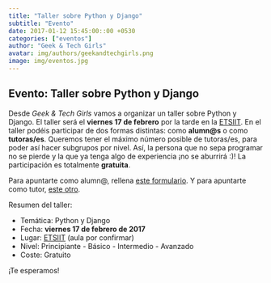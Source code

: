 ```yaml
---
title: "Taller sobre Python y Django"
subtitle: "Evento"
date: 2017-01-12 15:45:00::00 +0530
categories: ["eventos"]
author: "Geek & Tech Girls"
avatar: img/authors/geekandtechgirls.png
image: img/eventos.jpg
---
```


## Evento: Taller sobre Python y Django

Desde _Geek & Tech Girls_ vamos a organizar un taller sobre Python y Django. El taller será el __viernes 17 de febrero__ por la tarde en la [ETSIIT](http://etsiit.ugr.es). En el taller podéis participar de dos formas distintas: como __alumn@s__ o como __tutoras/es__. Queremos tener el máximo número posible de tutoras/es, para poder así hacer subgrupos por nivel. Así, la persona que no sepa programar no se pierde y la que ya tenga algo de experiencia ¡no se aburrirá :)! La participación es totalmente __gratuita__.

Para apuntarte como alumn@, rellena [este formulario](https://goo.gl/forms/apkXO7jGRO258rIB3). Y para apuntarte como tutor, [este otro](https://goo.gl/forms/Ei33JNz8nPKScPfu1).

Resumen del taller:

* Temática: Python y Django
* Fecha: __viernes 17 de febrero de 2017__
* Lugar: [ETSIIT](http://etsiit.ugr.es) (aula por confirmar)
* Nivel: Principiante - Básico - Intermedio - Avanzado
* Coste: Gratuito

¡Te esperamos!

